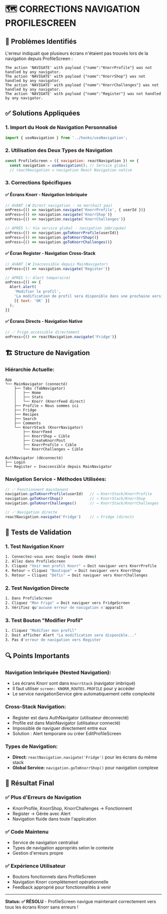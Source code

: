 # 🗺️ CORRECTIONS NAVIGATION PROFILESCREEN

## 🚨 Problèmes Identifiés

L'erreur indiquait que plusieurs écrans n'étaient pas trouvés lors de la navigation depuis ProfileScreen :

```
The action 'NAVIGATE' with payload {"name":"KnorrProfile"} was not handled by any navigator.
The action 'NAVIGATE' with payload {"name":"KnorrShop"} was not handled by any navigator.
The action 'NAVIGATE' with payload {"name":"KnorrChallenges"} was not handled by any navigator.
The action 'NAVIGATE' with payload {"name":"Register"} was not handled by any navigator.
```

## ✅ Solutions Appliquées

### **1. Import du Hook de Navigation Personnalisé**
```javascript
import { useNavigation } from '../hooks/useNavigation';
```

### **2. Utilisation des Deux Types de Navigation**
```javascript
const ProfileScreen = ({ navigation: reactNavigation }) => {
  const navigation = useNavigation(); // Service global
  // reactNavigation = navigation React Navigation native
```

### **3. Corrections Spécifiques**

#### **✅ Écrans Knorr - Navigation Imbriquée**
```javascript
// AVANT (❌ Direct navigation - ne marchait pas)
onPress={() => navigation.navigate('KnorrProfile', { userId })}
onPress={() => navigation.navigate('KnorrShop')}
onPress={() => navigation.navigate('KnorrChallenges')}

// APRÈS (✅ Via service global - navigation imbriquée)
onPress={() => navigation.goToKnorrProfile(userId)}
onPress={() => navigation.goToKnorrShop()}
onPress={() => navigation.goToKnorrChallenges()}
```

#### **✅ Écran Register - Navigation Cross-Stack**
```javascript
// AVANT (❌ Inaccessible depuis MainNavigator)
onPress={() => navigation.navigate('Register')}

// APRÈS (✅ Alert temporaire)
onPress={() => {
  Alert.alert(
    'Modifier le profil',
    'La modification de profil sera disponible dans une prochaine version.',
    [{ text: 'OK' }]
  );
}}
```

#### **✅ Écrans Directs - Navigation Native**
```javascript
// ✅ Frigo accessible directement
onPress={() => reactNavigation.navigate('Fridge')}
```

## 🏗️ Structure de Navigation

### **Hiérarchie Actuelle:**
```
App
└── MainNavigator (connecté)
    ├── Tabs (TabNavigator)
    │   ├── Home
    │   ├── Stats  
    │   └── Knorr (KnorrFeed direct)
    ├── Profile ← Nous sommes ici
    ├── Fridge
    ├── Recipes
    ├── Search
    ├── Comments
    └── KnorrStack (KnorrNavigator)
        ├── KnorrFeed
        ├── KnorrShop ← Cible
        ├── CreateKnorrPost
        ├── KnorrProfile ← Cible
        └── KnorrChallenges ← Cible

AuthNavigator (déconnecté)
├── Login
└── Register ← Inaccessible depuis MainNavigator
```

### **Navigation Service - Méthodes Utilisées:**
```javascript
// ✅ Fonctionnent maintenant
navigation.goToKnorrProfile(userId)   // → KnorrStack/KnorrProfile
navigation.goToKnorrShop()            // → KnorrStack/KnorrShop  
navigation.goToKnorrChallenges()      // → KnorrStack/KnorrChallenges

// ✅ Navigation directe
reactNavigation.navigate('Fridge')    // → Fridge (direct)
```

## 🧪 Tests de Validation

### **1. Test Navigation Knorr**
```bash
1. Connectez-vous avec Google (mode démo)
2. Allez dans ProfileScreen
3. Cliquez "Voir mon profil Knorr" → Doit naviguer vers KnorrProfile
4. Retour → Cliquez "Boutique" → Doit naviguer vers KnorrShop
5. Retour → Cliquez "Défis" → Doit naviguer vers KnorrChallenges
```

### **2. Test Navigation Directe**
```bash
1. Dans ProfileScreen
2. Cliquez "Mon Frigo" → Doit naviguer vers FridgeScreen
3. Vérifiez qu'aucune erreur de navigation n'apparaît
```

### **3. Test Bouton "Modifier Profil"**
```bash
1. Cliquez "Modifier mon profil"
2. Doit afficher Alert "La modification sera disponible..."
3. Pas d'erreur de navigation vers Register
```

## 🔍 Points Importants

### **Navigation Imbriquée (Nested Navigation):**
- Les écrans Knorr sont dans `KnorrStack` (navigator imbriqué)
- Il faut utiliser `screen: KNORR_ROUTES.PROFILE` pour y accéder
- Le service navigationService gère automatiquement cette complexité

### **Cross-Stack Navigation:**
- Register est dans AuthNavigator (utilisateur déconnecté)
- Profile est dans MainNavigator (utilisateur connecté)
- Impossible de naviguer directement entre eux
- Solution : Alert temporaire ou créer EditProfileScreen

### **Types de Navigation:**
- **Direct:** `reactNavigation.navigate('Fridge')` pour les écrans du même stack
- **Global Service:** `navigation.goToKnorrShop()` pour navigation complexe

## 📝 Résultat Final

### **✅ Plus d'Erreurs de Navigation**
- KnorrProfile, KnorrShop, KnorrChallenges → Fonctionnent
- Register → Gérée avec Alert
- Navigation fluide dans toute l'application

### **✅ Code Maintenu**
- Service de navigation centralisé
- Types de navigation appropriés selon le contexte
- Gestion d'erreurs propre

### **✅ Expérience Utilisateur**
- Boutons fonctionnels dans ProfileScreen
- Navigation Knorr complètement opérationnelle
- Feedback approprié pour fonctionnalités à venir

---

**Status: ✅ RÉSOLU** - ProfileScreen navigue maintenant correctement vers tous les écrans Knorr sans erreurs !
